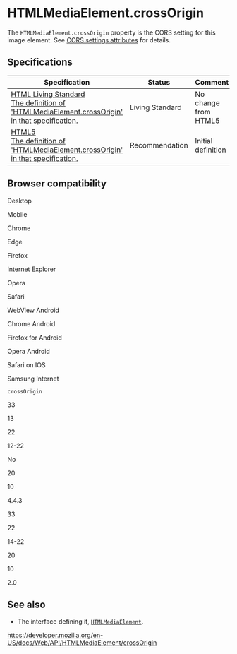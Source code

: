 # HTMLMediaElement.crossOrigin

The `HTMLMediaElement.crossOrigin` property is the CORS setting for this image element. See [CORS settings attributes](https://developer.mozilla.org/en-US/docs/Web/HTML/Attributes/crossorigin) for details.

## Specifications

<table><thead><tr class="header"><th>Specification</th><th>Status</th><th>Comment</th></tr></thead><tbody><tr class="odd"><td><a href="https://html.spec.whatwg.org/multipage/#attr-media-crossorigin">HTML Living Standard<br />
<span class="small">The definition of 'HTMLMediaElement.crossOrigin' in that specification.</span></a></td><td><span class="spec-living">Living Standard</span></td><td>No change from <a href="https://www.w3.org/TR/html52/">HTML5</a></td></tr><tr class="even"><td><a href="https://www.w3.org/TR/html52/embedded-content-0.html#htmlmediaelement">HTML5<br />
<span class="small">The definition of 'HTMLMediaElement.crossOrigin' in that specification.</span></a></td><td><span class="spec-rec">Recommendation</span></td><td>Initial definition</td></tr></tbody></table>

## Browser compatibility

Desktop

Mobile

Chrome

Edge

Firefox

Internet Explorer

Opera

Safari

WebView Android

Chrome Android

Firefox for Android

Opera Android

Safari on IOS

Samsung Internet

`crossOrigin`

33

13

22

12-22

No

20

10

4.4.3

33

22

14-22

20

10

2.0

## See also

- The interface defining it, [`HTMLMediaElement`](../htmlmediaelement).

<a href="https://developer.mozilla.org/en-US/docs/Web/API/HTMLMediaElement/crossOrigin" class="_attribution-link">https://developer.mozilla.org/en-US/docs/Web/API/HTMLMediaElement/crossOrigin</a>
